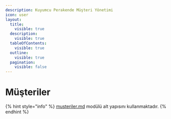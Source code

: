 ```yaml
---
description: Kuyumcu Perakende Müşteri Yönetimi
icon: user
layout:
  title:
    visible: true
  description:
    visible: true
  tableOfContents:
    visible: true
  outline:
    visible: true
  pagination:
    visible: false
---
```


# Müşteriler

{% hint style="info" %}
[musteriler.md](../accounting/cari-kartlari/musteriler.md "mention") modülü alt yapısını kullanmaktadır.
{% endhint %}
